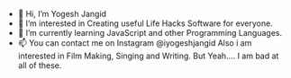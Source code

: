 - 👋 Hi, I’m Yogesh Jangid
- 👀 I’m interested in Creating useful Life Hacks Software for everyone. 
- 🌱 I’m currently learning JavaScript and other Programming Languages.
- 📫 You can contact me on Instagram @iyogeshjangid 
Also i am interested in Film Making, Singing and Writing. But Yeah.... I am bad at all of these. 

<!---
YogeshJangid04/YogeshJangid04 is a ✨ special ✨ repository because its `README.md` (this file) appears on your GitHub profile.
You can click the Preview link to take a look at your changes.
--->
